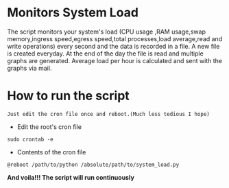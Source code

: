 # Monitors System Load   
The script monitors your system's load (CPU usage ,RAM usage,swap memory,ingress speed,egress speed,total processes,load average,read and write operations) every second and the data is recorded in a file. A new file is created everyday. At the end of the day the file is read and multiple graphs are generated. Average load per hour is calculated and sent with the graphs via mail. 

# How to run the script
```
Just edit the cron file once and reboot.(Much less tedious I hope)
```
* Edit the root's cron file 
``` 
sudo crontab -e
```
* Contents of the cron file

``` @reboot /path/to/python /absolute/path/to/system_load.py  ```

**And voila!!! The script will run continuously** 
